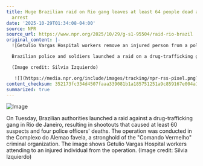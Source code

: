 ```yaml
---
title: Huge Brazilian raid on Rio gang leaves at least 64 people dead and 81 under
  arrest
date: '2025-10-29T01:34:08-04:00'
source: NPR
source_url: https://www.npr.org/2025/10/29/g-s1-95504/raid-rio-brazil
original_content: |-
  ![Getulio Vargas Hospital workers remove an injured person from a police truck after he was injured in a police operation against alleged drug traffickers in the Complexo do Alemao favela where the criminal organization "Comando Vermelho" operates in Rio de Janeiro, on Tuesday.](https://npr.brightspotcdn.com/dims3/default/strip/false/crop/5616x3744+0+0/resize/5616x3744!/?url=http%3A%2F%2Fnpr-brightspot.s3.amazonaws.com%2Fd6%2F75%2Fe78a364f473f9a2d5047a0934a6e%2Fap25301576478318.jpg)

  Brazilian police and soldiers launched a raid on a drug-trafficking gang in Rio de Janeiro on Tuesday, sparking shootouts that left at least 60 suspects and four police officers dead, officials said.

  (Image credit: Silvia Izquierdo)

   ![](https://media.npr.org/include/images/tracking/npr-rss-pixel.png?story=g-s1-95504)
content_checksum: 352173fc334d4507faaa339081b1a185751251a9c859167e004a1e94d1b2157d
summarized: true
---
```


![Image](https://npr.brightspotcdn.com/dims3/default/strip/false/crop/5616x3744+0+0/resize/5616x3744!/?url=http%3A%2F%2Fnpr-brightspot.s3.amazonaws.com%2Fd6%2F75%2Fe78a364f473f9a2d5047a0934a6e%2Fap25301576478318.jpg)

On Tuesday, Brazilian authorities launched a raid against a drug-trafficking gang in Rio de Janeiro, resulting in shootouts that caused at least 60 suspects and four police officers' deaths. The operation was conducted in the Complexo do Alemao favela, a stronghold of the "Comando Vermelho" criminal organization. The image shows Getulio Vargas Hospital workers attending to an injured individual from the operation. (Image credit: Silvia Izquierdo)